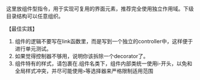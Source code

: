 这里放组件型指令，用于实现可复用的界面元素，推荐完全使用独立作用域。下级目录结构可以任意组织。

【最佳实践】
1. 组件的逻辑不要写在link函数里，而是写到一个独立的controller中，这样便于进行单元测试。
1. 如果觉得控制器不够用，说明你该拆除一个decorator了。
1. 组件特有的样式，请包裹在.组件名类下，组件内部类统一使用i-开头，以免和全局样式冲突，并尽可能使用`>`等选择器来严格限制适用范围
